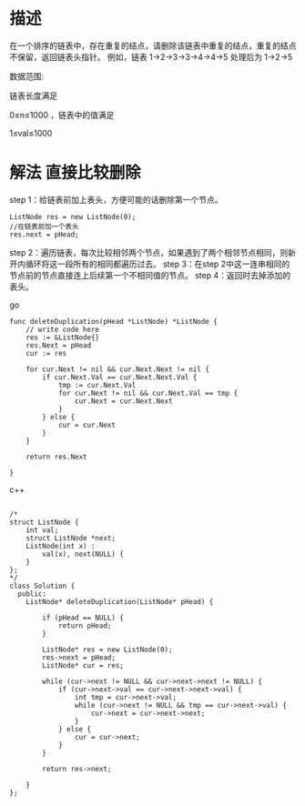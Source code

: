 # 描述
在一个排序的链表中，存在重复的结点，请删除该链表中重复的结点，重复的结点不保留，返回链表头指针。 例如，链表 1->2->3->3->4->4->5  处理后为 1->2->5

数据范围:

链表长度满足 

 
0≤n≤1000  ，链表中的值满足 

 
1≤val≤1000 

# 解法 直接比较删除

step 1：给链表前加上表头，方便可能的话删除第一个节点。
```
ListNode res = new ListNode(0);
//在链表前加一个表头
res.next = pHead;
```
step 2：遍历链表，每次比较相邻两个节点，如果遇到了两个相邻节点相同，则新开内循环将这一段所有的相同都遍历过去。
step 3：在step 2中这一连串相同的节点前的节点直接连上后续第一个不相同值的节点。
step 4：返回时去掉添加的表头。


go
```
func deleteDuplication(pHead *ListNode) *ListNode {
	// write code here
	res := &ListNode{}
	res.Next = pHead
	cur := res

	for cur.Next != nil && cur.Next.Next != nil {
		if cur.Next.Val == cur.Next.Next.Val {
			tmp := cur.Next.Val
			for cur.Next != nil && cur.Next.Val == tmp {
				cur.Next = cur.Next.Next
			}
		} else {
			cur = cur.Next
		}
	}

	return res.Next

}
```

c++
```

/*
struct ListNode {
    int val;
    struct ListNode *next;
    ListNode(int x) :
        val(x), next(NULL) {
    }
};
*/
class Solution {
  public:
    ListNode* deleteDuplication(ListNode* pHead) {

        if (pHead == NULL) {
            return pHead;
        }

        ListNode* res = new ListNode(0);
        res->next = pHead;
        ListNode* cur = res;

        while (cur->next != NULL && cur->next->next != NULL) {
            if (cur->next->val == cur->next->next->val) {
                int tmp = cur->next->val;
                while (cur->next != NULL && tmp == cur->next->val) {
                    cur->next = cur->next->next;
                }
            } else {
                cur = cur->next;
            }
        }

        return res->next;

    }
};
```